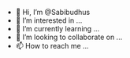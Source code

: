 - 👋 Hi, I’m @Sabibudhus
- 👀 I’m interested in ...
- 🌱 I’m currently learning ...
- 💞️ I’m looking to collaborate on ...
- 📫 How to reach me ...

<!---
Sabibudhus/Sabibudhus is a ✨ special ✨ repository because its `README.md` (this file) appears on your GitHub profile.
You can click the Preview link to take a look at your changes.
--->
